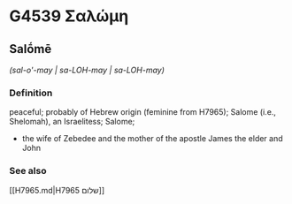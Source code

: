 # G4539 Σαλώμη

## Salṓmē

_(sal-o'-may | sa-LOH-may | sa-LOH-may)_

### Definition

peaceful; probably of Hebrew origin (feminine from H7965); Salome (i.e., Shelomah), an Israelitess; Salome; 

- the wife of Zebedee and the mother of the apostle James the elder and John

### See also

[[H7965.md|H7965 שלום]]
